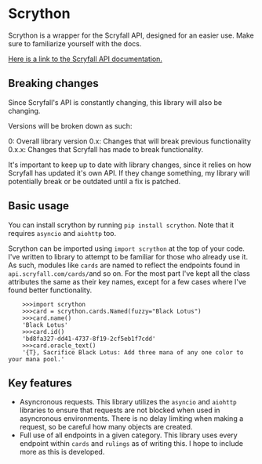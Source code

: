 ﻿# Scrython

Scrython is a wrapper for the Scryfall API, designed for an easier use. Make sure to familiarize yourself with the docs.

[Here is a link to the Scryfall API documentation.](https://scryfall.com/docs/api)

## Breaking changes
Since Scryfall's API is constantly changing, this library will also be changing.

Versions will be broken down as such:

0: Overall library version
0.x: Changes that will break previous functionality
0.x.x: Changes that Scryfall has made to break functionality.

It's important to keep up to date with library changes, since it relies on how Scryfall has updated it's own API. If they change something, my library will potentially break or be outdated until a fix is patched.

## Basic usage

You can install scrython by running `pip install scrython`. Note that it requires `asyncio` and `aiohttp` too.

Scrython can be imported using `import scrython` at the top of your code.
I've written to library to attempt to be familiar for those who already use it. As such, modules like `cards` are named to reflect the endpoints found in `api.scryfall.com/cards/`and so on.
For the most part I've kept all the class attributes the same as their key names, except for a few cases where I've found better functionality.

```
    >>>import scrython
    >>>card = scrython.cards.Named(fuzzy="Black Lotus")
    >>>card.name()
    'Black Lotus'
    >>>card.id()
    'bd8fa327-dd41-4737-8f19-2cf5eb1f7cdd'
    >>>card.oracle_text()
    '{T}, Sacrifice Black Lotus: Add three mana of any one color to your mana pool.'
```

## Key features

 - Asyncronous requests. This library utilizes the `asyncio` and `aiohttp` libraries to ensure that requests are not blocked when used in asyncronous environments. There is no delay limiting when making a request, so be careful how many objects are created.
 - Full use of all endpoints in a given category. This library uses every endpoint within `cards` and `rulings` as of writing this. I hope to include more as this is developed.

